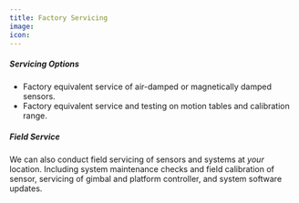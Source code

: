 ```yaml
---
title: Factory Servicing
image:
icon: 
---
```

##### Servicing Options #####

- Factory equivalent service of air-damped or magnetically damped sensors.
- Factory equivalent service and testing on motion tables and calibration range.

##### Field Service #####

We can also conduct field servicing of sensors and systems at *your* location. Including system maintenance checks and field calibration of sensor, servicing of gimbal and platform controller, and system software updates.
